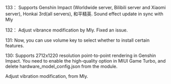 133：
Supports Genshin Impact (Worldwide server, Bilibili server and Xiaomi server), Honkai 3rd(all servers), 和平精英.
Sound effect update in sync with Mly

132：
Adjust vibrance modification by Mly.
Fixed an issue.

131:
Now, you can use volume key to select whether to install certain features.

130:
Supports 2712x1220 resolution point-to-point rendering in Genshin Impact. You need to enable the high-quality option in MIUI Game Turbo, and delete hardware_model_config.json from the module.

Adjust vibration modification, from Mly.